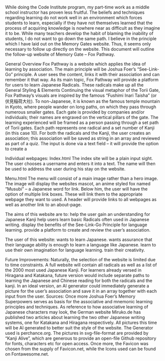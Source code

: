 
While doing the Code Institute program, my part-time work as a middle school instructor has proven less fruitful. 
The beliefs and techniques regarding learning do not work well in an environment which forces students to learn, especially if they have not themselves learned that the process of acquiring knowledge is nowhere near as difficult as they imagine it to be.
While many teachers develop the habit of blaming the inability of students, I do not want to go down the same path. I believe in the principle which I have laid out on the Memory Gates website. 
Thus, it seems only necessary to follow up directly on the website. This document will outline the follow-up website of Memory Gate – Fox Pathway.

General Overview
Fox Pathway is a website which applies the idea of learning by association. The main principle will be Joshua Foer’s “See-Link-Go” principle. A user sees the content, links it with their association and can remember it that way. As its main topic, Fox Pathway will provide a platform for users to learn Japanese Radicals. These radicals make up all the
General Styling & Elements
Continuing the visual metaphor of the Torii Gate, Fox Pathway’s visuals are inspired by the famous “Fushimi Inari Taisha” (or 伏見稲荷大社). To non-Japanese, it is known as the famous temple mountain in Kyoto, where people wander on long paths, on which they pass through numerous smaller gates. Each gate is provided by companies and/or individuals; their names are engraved on the vertical pillars of the gate.
The learning experienced will be framed as a person passing through a set path of Torii gates. Each path represents one radical and a set number of Kanji (in this case 10). For both the radicals and the Kanji, the user creates an association; this association will be saved as string in an array and reviewed as part of a quiz. The input is done via a text field – it will provide the option to create a

Individual webpages:
Index.html
The index site will be a plain input sight. The user chooses a username and enters it into a text. The name will then be used to address the user during his stay on the website.

Menu.html
The menu will consist of a main image rather than a hero image. The image will display the websites mascot, an anime styled fox named “Musubi” – a Japanese word for link. Below him, the user will have the option of multiple link boxes. These will link them to the appropriate webpage they want to used.  A header will provide links to all webpages as well as another link to an about-page.

The aims of this website are to:
help the user gain an understanding for Japanese Kanji
help users learn basic Radicals often used in Japanese writing.
display the benefits of the See-Link-Go Principle for language learning.
provide a platform to create and review the user’s association.

The user of this website:
wants to learn Japanese.
wants assurance that their language ability is enough to learn a language like Japanese.
learn to use their own imagination for language learning.
train their creativity.

Future Improvements:
Naturally, the selection of the website is limited due to time constraints. A full website will contain all radicals as well as a list of the 2000 most used Japanese Kanji.
For learners already versed in Hiragana and Katakana, future version would include separate paths to learning the Japanese and Chinese reading for both the radicals and the kanji.
In an ideal version, an AI generator could immediately generate a picture for the user’s association and save it in an array together with each input from the user.
Sources:
Once more Joshua Foer’s Memory Superpowers serves as basis for the associative and mnemonic learning principles and techniques.
As reference to how associative learning of Japanese characters may look, the German website Miruko.de has published two articles about learning the two other Japanese writing systems, one for Katakana and Hiragana respectively.
All pictures this time will be AI generated to better suit the style of the website. The Generator used is perchance.org.
The pictures in svg-file-format are provided by “Kanji Alive”, which are generous to provide an open-file Github repository for fonts, characters etc for open access.
Once more, the Favicon was chosen from the supply of Favicon.net, while the Icons used can be found on Fontawesome.net.
